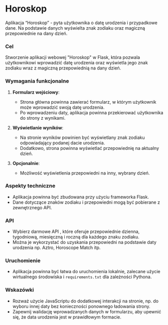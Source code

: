 # Horoskop

Aplikacja “Horoskop” - pyta użytkownika o datę urodzenia i przypadkowe dane. Na podstawie danych wyświelta znak zodiaku oraz magiczną przepowiednie na dany dzień.

### Cel
Stworzenie aplikacji webowej "Horoskop" w Flask, która pozwala użytkownikowi wprowadzić datę urodzenia oraz wyświetla jego znak zodiaku wraz z magiczną przepowiednią na dany dzień.

### Wymagania funkcjonalne
1. **Formularz wejściowy**:
   - Strona główna powinna zawierać formularz, w którym użytkownik może wprowadzić swoją datę urodzenia.
   - Po wprowadzeniu daty, aplikacja powinna przekierować użytkownika do strony z wynikami.

2. **Wyświetlanie wyników**:
   - Na stronie wyników powinien być wyświetlany znak zodiaku odpowiadający podanej dacie urodzenia.
   - Dodatkowo, strona powinna wyświetlać przepowiednię na aktualny dzień.

3. **Opcjonalnie**:
   - Możliwość wyświetlenia przepowiedni na inny, wybrany dzień.

### Aspekty techniczne
- Aplikacja powinna być zbudowana przy użyciu frameworka Flask.
- Dane dotyczące znaków zodiaku i przepowiedni mogą być pobierane z zewnętrznego API.

### API
- Wybierz darmowe API , które oferuje przepowiednie dzienna, tygodniową, miesięczną i roczną dla każdego znaku zodiaku. 
- Można je wykorzystać do uzyskania przepowiedni na podstawie daty urodzenia np. Aztro, Horoscope Match itp.

### Uruchomienie
- Aplikacja powinna być łatwa do uruchomienia lokalnie, zalecane użycie wirtualnego środowiska i `requirements.txt` dla zależności Pythona.
### Wskazówki
- Rozważ użycie JavaScriptu do dodatkowej interakcji na stronie, np. do wyboru innej daty bez konieczności ponownego ładowania strony.
- Zapewnij walidację wprowadzanych danych w formularzu, aby upewnić się, że data urodzenia jest w prawidłowym formacie.